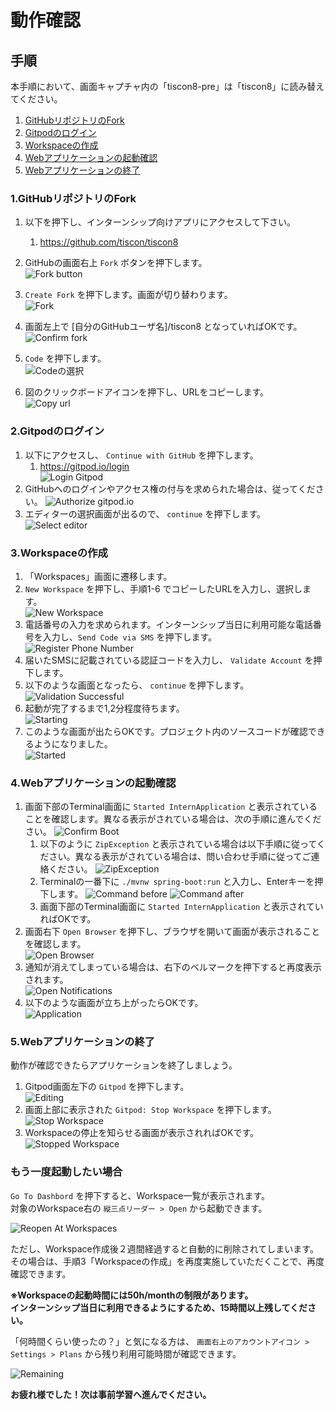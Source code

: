 # 動作確認

## 手順

本手順において、画面キャプチャ内の「tiscon8-pre」は「tiscon8」に読み替えてください。

1. [GitHubリポジトリのFork](#1githubリポジトリのfork)
1. [Gitpodのログイン](#2gitpodのログイン)
1. [Workspaceの作成](#3workspaceの作成)
1. [Webアプリケーションの起動確認](#4webアプリケーションの起動確認)
1. [Webアプリケーションの終了](#5webアプリケーションの終了)

### 1.GitHubリポジトリのFork

1. 以下を押下し、インターンシップ向けアプリにアクセスして下さい。  
   1. https://github.com/tiscon/tiscon8
1. GitHubの画面右上 `Fork` ボタンを押下します。  
![Fork button](../image/git_fork-button.png)
1. `Create Fork` を押下します。画面が切り替わります。  
![Fork](../image/git_fork.png)

1. 画面左上で [自分のGitHubユーザ名]/tiscon8 となっていればOKです。  
![Confirm fork](../image/git_confirm-fork.png)

1. `Code` を押下します。  
![Codeの選択](../image/git_click-code.png)

1. 図のクリックボードアイコンを押下し、URLをコピーします。  
![Copy url](../image/git_copy-url.png)

### 2.Gitpodのログイン

1. 以下にアクセスし、 `Continue with GitHub` を押下します。
   1. https://gitpod.io/login  
![Login Gitpod](../image/gitpod_access.png)
1. GitHubへのログインやアクセス権の付与を求められた場合は、従ってください。
![Authorize gitpod.io](../image/gitpod_authorize-gitpodio.png)
1. エディターの選択画面が出るので、 `continue` を押下します。
![Select editor](../image/gitpod_select-editor.png)

### 3.Workspaceの作成

1. 「Workspaces」画面に遷移します。 
1. `New Workspace` を押下し、手順1-6 でコピーしたURLを入力し、選択します。  
![New Workspace](../image/gitpod_new-workspace.png)
1. 電話番号の入力を求められます。インターンシップ当日に利用可能な電話番号を入力し、`Send Code via SMS` を押下します。
![Register Phone Number](../image/gitpod_register-phone-number.png)
1. 届いたSMSに記載されている認証コードを入力し、 `Validate Account` を押下します。
1. 以下のような画面となったら、 `continue` を押下します。  
![Validation Successful](../image/gitpod_validation-successful.png)
1. 起動が完了するまで1,2分程度待ちます。  
![Starting](../image/gitpod_starting.png)
1. このような画面が出たらOKです。プロジェクト内のソースコードが確認できるようになりました。  
![Started](../image/gitpod_started.png)

### 4.Webアプリケーションの起動確認

1. 画面下部のTerminal画面に `Started InternApplication` と表示されていることを確認します。異なる表示がされている場合は、次の手順に進んでください。
![Confirm Boot](../image/gitpod_confirm-boot.png)
   1. 以下のように `ZipException` と表示されている場合は以下手順に従ってください。異なる表示がされている場合は、問い合わせ手順に従ってご連絡ください。
![ZipException](../image/gitpod_zip-exception.png)
   1.  Terminalの一番下に `./mvnw spring-boot:run` と入力し、Enterキーを押下します。
![Command before](../image/gitpod_command-before.png)
![Command after](../image/gitpod_command-after.png)
   1. 画面下部のTerminal画面に `Started InternApplication` と表示されていればOKです。
1. 画面右下 `Open Browser` を押下し、ブラウザを開いて画面が表示されることを確認します。  
![Open Browser](../image/gitpod_open-browser.png)
1. 通知が消えてしまっている場合は、右下のベルマークを押下すると再度表示されます。  
![Open Notifications](../image/gitpod_open-notifications.png)
1. 以下のような画面が立ち上がったらOKです。  
![Application](../image/tiscon8_prior_confirmation.png)

### 5.Webアプリケーションの終了

動作が確認できたらアプリケーションを終了しましょう。  

1. Gitpod画面左下の `Gitpod` を押下します。  
![Editing](../image/gitpod_editing.png)
1. 画面上部に表示された `Gitpod: Stop Workspace` を押下します。  
![Stop Workspace](../image/gitpod_stop-workspace.png)
1. Workspaceの停止を知らせる画面が表示されればOKです。  
![Stopped Workspace](../image/gitpod_stopped-workspace.png)

### もう一度起動したい場合

`Go To Dashbord` を押下すると、Workspace一覧が表示されます。  
対象のWorkspace右の `縦三点リーダー > Open` から起動できます。

![Reopen At Workspaces](../image/gitpod_reopen-at-workspaces.png)

ただし、Workspace作成後２週間経過すると自動的に削除されてしまいます。  
その場合は、手順3「Workspaceの作成」を再度実施していただくことで、再度確認できます。

__※Workspaceの起動時間には50h/monthの制限があります。__  
__インターンシップ当日に利用できるようにするため、15時間以上残してください。__

「何時間くらい使ったの？」と気になる方は、 `画面右上のアカウントアイコン > Settings > Plans` から残り利用可能時間が確認できます。

![Remaining](../image/gitpod_remaining.png)

__お疲れ様でした！次は事前学習へ進んでください。__
